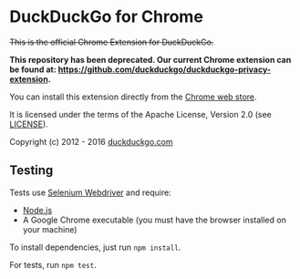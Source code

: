 # DuckDuckGo for Chrome

~~This is the official Chrome Extension for DuckDuckGo.~~

**This repository has been deprecated. Our current Chrome extension can be found at: https://github.com/duckduckgo/duckduckgo-privacy-extension.**

You can install this extension directly from the [Chrome web store](https://chrome.google.com/webstore/detail/duckduckgo-for-chrome/bpphkkgodbfncbcpgopijlfakfgmclao?hl=en).

It is licensed under the terms of the Apache License, Version 2.0 (see [LICENSE](https://github.com/duckduckgo/chrome-zeroclickinfo/blob/master/LICENSE)).

Copyright (c) 2012 - 2016 [duckduckgo.com](https://duckduckgo.com)

## Testing
Tests use [Selenium Webdriver](http://seleniumhq.github.io/selenium/docs/api/javascript/index.html) and require:
- [Node.js](https://nodejs.org/en/)
- A Google Chrome executable (you must have the browser installed on your machine)

To install dependencies, just run `npm install`.

For tests, run `npm test`.
